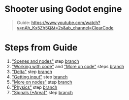 # Shooter using Godot engine

> Guide: https://www.youtube.com/watch?v=nAh_Kx5Zh5Q&t=2s&ab_channel=ClearCode

# Steps from Guide

1. ["Scenes and nodes"](https://www.youtube.com/watch?v=nAh_Kx5Zh5Q&t=602s) step [branch](https://github.com/Smoliarick/godot-shooter/tree/1-scenes-and-nodes)
2. ["Working with code"](https://www.youtube.com/watch?v=nAh_Kx5Zh5Q&t=2193s) and ["More on code"](https://www.youtube.com/watch?v=nAh_Kx5Zh5Q&t=3476s) steps [branch](https://github.com/Smoliarick/godot-shooter/tree/2-working-with-code)
3. ["Delta"](https://www.youtube.com/watch?v=nAh_Kx5Zh5Q&t=4269s) step [branch](https://github.com/Smoliarick/godot-shooter/tree/3-delta)
4. ["Getting input"](https://www.youtube.com/watch?v=nAh_Kx5Zh5Q&t=4894s) step [branch](https://github.com/Smoliarick/godot-shooter/tree/4-getting-input)
5. ["More on nodes"](https://www.youtube.com/watch?v=nAh_Kx5Zh5Q&t=5918s) step [branch](https://github.com/Smoliarick/godot-shooter/tree/5-more-on-nodes)
6. ["Physics"](https://www.youtube.com/watch?v=nAh_Kx5Zh5Q&t=6535s) step [branch](https://github.com/Smoliarick/godot-shooter/tree/6-physics)
7. ["Signals (+Area)"](https://www.youtube.com/watch?v=nAh_Kx5Zh5Q&t=8123s) step [branch](https://github.com/Smoliarick/godot-shooter/tree/7-signals-and-area)